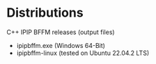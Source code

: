 # Distributions

C++ IPIP BFFM releases (output files)
- ipipbffm.exe (Windows 64-Bit)
- ipipbffm-linux (tested on Ubuntu 22.04.2 LTS)
